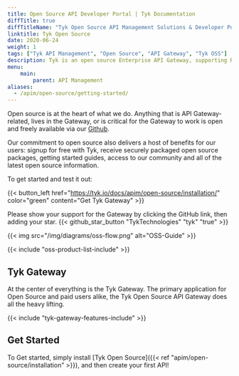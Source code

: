 ```yaml
---
title: Open Source API Developer Portal | Tyk Documentation
diffTitle: true
diffTitleName: "Tyk Open Source API Management Solutions & Developer Portal"
linktitle: Tyk Open Source
date: 2020-06-24
weight: 1
tags: ["Tyk API Management", "Open Source", "API Gateway", "Tyk OSS"]
description: Tyk is an open source Enterprise API Gateway, supporting REST, GraphQL, TCP and gRPC protocols. Get started today.
menu:
    main:
        parent: API Management
aliases:
  - /apim/open-source/getting-started/
---
```




Open source is at the heart of what we do. Anything that is API Gateway-related, lives in the Gateway, or is critical for the Gateway to work is open and freely available via our [Github](https://github.com/TykTechnologies/).

Our commitment to open source also delivers a host of benefits for our users: signup for free with Tyk, receive securely packaged open source packages, getting started guides, access to our community and all of the latest open source information.

To get started and test it out:

{{< button_left href="https://tyk.io/docs/apim/open-source/installation/" color="green" content="Get Tyk Gateway" >}}


Please show your support for the Gateway by clicking the GitHub link, then adding your star.
{{< github_star_button "TykTechnologies" "tyk" "true" >}}


{{< img src="/img/diagrams/oss-flow.png" alt="OSS-Guide" >}}

{{< include "oss-product-list-include" >}}

## Tyk Gateway

At the center of everything is the Tyk Gateway.  The primary application for Open Source and paid users alike, the Tyk Open Source API Gateway does all the heavy lifting.

{{< include "tyk-gateway-features-include" >}}

## Get Started

To Get started, simply install [Tyk Open Source]({{< ref "apim/open-source/installation" >}}), and then create your first API!

